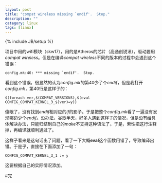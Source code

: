 ```yaml
---
layout: post
title: "compat wireless missing `endif'.  Stop."
description: ""
category: linux
tags: [linux]
---
```

{% include JB/setup %}

项目中用的wifi模块（skw17），用的是Atheros的芯片（高通创锐讯），驱动要用*compat wireless*。但是在编译*compat wireless*不同的版本的过程中会遇到这个错误：  

	config.mk:40: *** missing `endif'.  Stop.  

看到这个错误，很显然的认为*config.mk*的第40少了个*endif*，但是我打开*config.mk*，第40行是这样子的：  

	$(foreach ver,$(COMPAT_VERSIONS),$(eval CONFIG_COMPAT_KERNEL_3_$(ver)=y))   

傻眼了，没有找到*endif*相对应的*if*的影子。于是把整个*config.mk*看了一遍没有发现哪边少个*endif*。没办法，谷歌半天，好多人遇到这样子的情况，但是没有给具体解决办法，只能归结到自己的*make*不支持这种语法了。于是，索性把这行注释掉，再编译就顺利通过了。  

这样子看来是这句话出了问题，看了一下大概**eval**这个函数用错了，导致编译出错。于是乎，直接在下面添加了一句：  

	CONFIG_COMPAT_KERNEL_3_1 := y  

这要根据自己的实际情况添加。

#完

